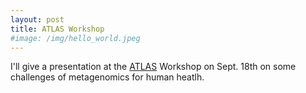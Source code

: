 ```yaml
---
layout: post
title: ATLAS Workshop
#image: /img/hello_world.jpeg
---
```


I'll give a presentation at the [ATLAS](http://ama.liglab.fr/ATLAS/index.php?title=ATLAS:WorkshopMedicalData) Workshop on Sept. 18th on some challenges of metagenomics for human heatlh.
